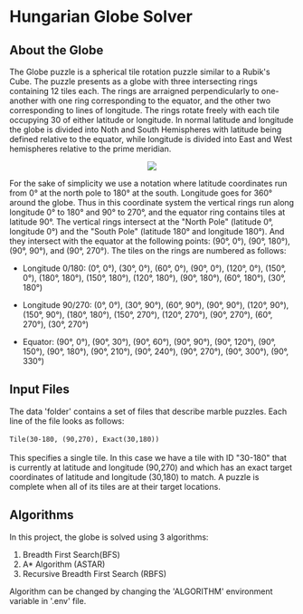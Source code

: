 # Hungarian Globe Solver

## About the Globe
The Globe puzzle is a spherical tile rotation puzzle similar to a Rubik's Cube. The puzzle presents as a globe with three intersecting rings containing 12 tiles each. The rings are arraigned perpendicularly to one-another with one ring corresponding to the equator, and the other two corresponding to lines of longitude. The rings rotate freely with each tile occupying 30 of either latitude or longitude. In normal latitude and longitude the globe is divided into Noth and South Hemispheres with latitude being defined relative to the equator, while longitude is divided into East and West hemispheres relative to the prime meridian. <be/>

<p align="center">
  <img src="https://cdn.globalauctionplatform.com/7fb92bd3-fc51-47f3-8252-a5540102caf3/6d65dd0a-443c-4ceb-bf31-d15b90acbf09/540x360.jpg" />
</p>

For the sake of simplicity we use a notation where latitude coordinates run from 0° at the north pole to 180° at the south. Longitude goes for 360° around the globe. Thus in this coordinate system the vertical rings run along longitude 0° to 180° and 90° to 270°, and the equator ring contains tiles at latitude 90°. The vertical rings intersect at the "North  Pole" (latitude 0°, longitude 0°) and the "South Pole" (latitude 180° and longitude 180°). And they intersect with the equator at the following points: (90°, 0°), (90°, 180°), (90°, 90°), and (90°, 270°). The tiles on the rings are numbered as follows: <br>

* Longitude 0/180: (0°, 0°), (30°, 0°), (60°, 0°), (90°, 0°), (120°, 0°), (150°, 0°), (180°, 180°), (150°, 180°), (120°, 180°), (90°, 180°), (60°, 180°), (30°, 180°)

* Longitude 90/270:  (0°, 0°), (30°, 90°), (60°, 90°), (90°, 90°), (120°, 90°), (150°, 90°), (180°, 180°), (150°, 270°), (120°, 270°), (90°, 270°), (60°, 270°), (30°, 270°)

* Equator: (90°, 0°), (90°, 30°), (90°, 60°), (90°, 90°), (90°, 120°), (90°, 150°), (90°, 180°), (90°, 210°), (90°, 240°), (90°, 270°), (90°, 300°), (90°, 330°)

## Input Files
The data 'folder' contains a set of files that describe marble puzzles. Each line of the file looks as follows:
<br/> <br/>
<code>Tile(30-180, (90,270), Exact(30,180))</code>
<br/><br/>
This specifies a single tile. In this case we have a tile with ID "30-180" that is currently at latitude and longitude (90,270) and which has an exact target coordinates of latitude and longitude (30,180) to match. A puzzle is complete when all of its tiles are at their target locations.

## Algorithms
In this project, the globe is solved using 3 algorithms: <br/>
1. Breadth First Search(BFS) <br/>
2. A* Algorithm (ASTAR) <br/>
3. Recursive Breadth First Search (RBFS) <br/>

Algorithm can be changed by changing the 'ALGORITHM' environment variable in '.env' file. 
